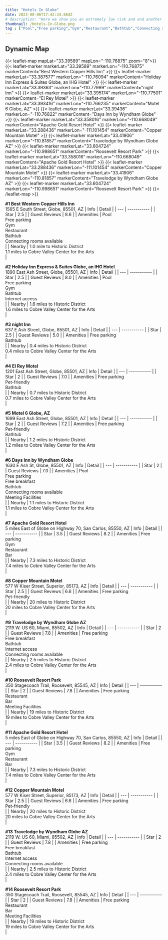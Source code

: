 ```yaml
---
title: "Hotels In Globe"
date: 2023-08-06T17:42:24.684Z
# description: "Here we show you an extremely low risk and and another medium risk approach to earn passive income "
thumbnail: /Hotels-In-Globe.png
tag : ["Pool","Free parking","Gym","Restaurant","Bathtub","Connecting rooms available","Internet access","Pet-friendly","Free breakfast","Meeting Facilities","Bar"]
---
```


## Dynamic Map
{{< leaflet-map  mapLat="33.39589" mapLon="-110.76875" zoom="8">}}
    {{< leaflet-marker markerLat="33.39589" markerLon="-110.76875" markerContent="Best Western Copper Hills Inn" >}}
    {{< leaflet-marker markerLat="33.387577" markerLon="-110.76094" markerContent="Holiday Inn Express & Suites Globe, an IHG Hotel" >}}
    {{< leaflet-marker markerLat="33.39363" markerLon="-110.77999" markerContent="night Inn" >}}
    {{< leaflet-marker markerLat="33.395174" markerLon="-110.77501" markerContent="El Rey Motel" >}}
    {{< leaflet-marker markerLat="33.393416" markerLon="-110.766235" markerContent="Motel 6 Globe, AZ" >}}
    {{< leaflet-marker markerLat="33.39436" markerLon="-110.76822" markerContent="Days Inn by Wyndham Globe" >}}
    {{< leaflet-marker markerLat="33.358016" markerLon="-110.668049" markerContent="Apache Gold Resort Hotel" >}}
    {{< leaflet-marker markerLat="33.288436" markerLon="-111.101454" markerContent="Copper Mountain Motel" >}}
    {{< leaflet-marker markerLat="33.41906" markerLon="-110.81857" markerContent="Travelodge by Wyndham Globe AZ" >}}
    {{< leaflet-marker markerLat="33.604724" markerLon="-110.998651" markerContent="Roosevelt Resort Park" >}}
    {{< leaflet-marker markerLat="33.358016" markerLon="-110.668049" markerContent="Apache Gold Resort Hotel" >}}
    {{< leaflet-marker markerLat="33.288436" markerLon="-111.101454" markerContent="Copper Mountain Motel" >}}
    {{< leaflet-marker markerLat="33.41906" markerLon="-110.81857" markerContent="Travelodge by Wyndham Globe AZ" >}}
    {{< leaflet-marker markerLat="33.604724" markerLon="-110.998651" markerContent="Roosevelt Resort Park" >}}
{{< /leaflet-map >}}


**#1 Best Western Copper Hills Inn**<br>1565 E South Street, Globe, 85501, AZ
| Info | Detail |
| --- | ----------- |
| Star | 2.5 |
| Guest Reviews | 8.6 |
| Amenities | Pool<br>Free parking<br>Gym<br>Restaurant<br>Bathtub<br>Connecting rooms available<br> |
| Nearby | 1.0 mile to Historic District<br>1.1 miles to Cobre Valley Center for the Arts<br> |

**#2 Holiday Inn Express & Suites Globe, an IHG Hotel**<br>1890 East Ash Street, Globe, 85501, AZ
| Info | Detail |
| --- | ----------- |
| Star | 2.5 |
| Guest Reviews | 8.0 |
| Amenities | Pool<br>Free parking<br>Gym<br>Bathtub<br>Internet access<br> |
| Nearby | 1.6 miles to Historic District<br>1.6 miles to Cobre Valley Center for the Arts<br> |

**#3 night Inn**<br>637 E Ash Street, Globe, 85501, AZ
| Info | Detail |
| --- | ----------- |
| Star | 2.5 |
| Guest Reviews | 5.0 |
| Amenities | Free parking<br>Bathtub<br> |
| Nearby | 0.4 miles to Historic District<br>0.4 miles to Cobre Valley Center for the Arts<br> |

**#4 El Rey Motel**<br>1201 East Ash Street, Globe, 85501, AZ
| Info | Detail |
| --- | ----------- |
| Star | 2 |
| Guest Reviews | 7.0 |
| Amenities | Free parking<br>Pet-friendly<br>Bathtub<br> |
| Nearby | 0.7 miles to Historic District<br>0.7 miles to Cobre Valley Center for the Arts<br> |

**#5 Motel 6 Globe, AZ**<br>1699 East Ash Street, Globe, 85501, AZ
| Info | Detail |
| --- | ----------- |
| Star | 2 |
| Guest Reviews | 7.2 |
| Amenities | Free parking<br>Pet-friendly<br>Bathtub<br> |
| Nearby | 1.2 miles to Historic District<br>1.2 miles to Cobre Valley Center for the Arts<br> |

**#6 Days Inn by Wyndham Globe**<br>1630 E Ash St, Globe, 85501, AZ
| Info | Detail |
| --- | ----------- |
| Star | 2 |
| Guest Reviews | 7.0 |
| Amenities | Pool<br>Free parking<br>Free breakfast<br>Bathtub<br>Connecting rooms available<br>Meeting Facilities<br> |
| Nearby | 1.1 miles to Historic District<br>1.1 miles to Cobre Valley Center for the Arts<br> |

**#7 Apache Gold Resort Hotel**<br>5 miles East of Globe on Highway 70, San Carlos, 85550, AZ
| Info | Detail |
| --- | ----------- |
| Star | 3.5 |
| Guest Reviews | 8.2 |
| Amenities | Free parking<br>Gym<br>Restaurant<br>Bar<br> |
| Nearby | 7.3 miles to Historic District<br>7.4 miles to Cobre Valley Center for the Arts<br> |

**#8 Copper Mountain Motel**<br>577 W Kiser Street, Superior, 85173, AZ
| Info | Detail |
| --- | ----------- |
| Star | 2.5 |
| Guest Reviews | 6.6 |
| Amenities | Free parking<br>Pet-friendly<br> |
| Nearby | 20 miles to Historic District<br>20 miles to Cobre Valley Center for the Arts<br> |

**#9 Travelodge by Wyndham Globe AZ**<br>2119 W. US 60, Miami, 85502, AZ
| Info | Detail |
| --- | ----------- |
| Star | 2 |
| Guest Reviews | 7.8 |
| Amenities | Free parking<br>Free breakfast<br>Bathtub<br>Internet access<br>Connecting rooms available<br> |
| Nearby | 2.5 miles to Historic District<br>2.4 miles to Cobre Valley Center for the Arts<br> |

**#10 Roosevelt Resort Park**<br>350 Stagecoach Trail, Roosevelt, 85545, AZ
| Info | Detail |
| --- | ----------- |
| Star | 2 |
| Guest Reviews | 7.8 |
| Amenities | Free parking<br>Restaurant<br>Bar<br>Meeting Facilities<br> |
| Nearby | 19 miles to Historic District<br>19 miles to Cobre Valley Center for the Arts<br> |

**#11 Apache Gold Resort Hotel**<br>5 miles East of Globe on Highway 70, San Carlos, 85550, AZ
| Info | Detail |
| --- | ----------- |
| Star | 3.5 |
| Guest Reviews | 8.2 |
| Amenities | Free parking<br>Gym<br>Restaurant<br>Bar<br> |
| Nearby | 7.3 miles to Historic District<br>7.4 miles to Cobre Valley Center for the Arts<br> |

**#12 Copper Mountain Motel**<br>577 W Kiser Street, Superior, 85173, AZ
| Info | Detail |
| --- | ----------- |
| Star | 2.5 |
| Guest Reviews | 6.6 |
| Amenities | Free parking<br>Pet-friendly<br> |
| Nearby | 20 miles to Historic District<br>20 miles to Cobre Valley Center for the Arts<br> |

**#13 Travelodge by Wyndham Globe AZ**<br>2119 W. US 60, Miami, 85502, AZ
| Info | Detail |
| --- | ----------- |
| Star | 2 |
| Guest Reviews | 7.8 |
| Amenities | Free parking<br>Free breakfast<br>Bathtub<br>Internet access<br>Connecting rooms available<br> |
| Nearby | 2.5 miles to Historic District<br>2.4 miles to Cobre Valley Center for the Arts<br> |

**#14 Roosevelt Resort Park**<br>350 Stagecoach Trail, Roosevelt, 85545, AZ
| Info | Detail |
| --- | ----------- |
| Star | 2 |
| Guest Reviews | 7.8 |
| Amenities | Free parking<br>Restaurant<br>Bar<br>Meeting Facilities<br> |
| Nearby | 19 miles to Historic District<br>19 miles to Cobre Valley Center for the Arts<br> |

